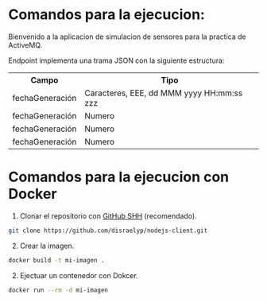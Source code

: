 # Comandos para la ejecucion:

Bienvenido a la aplicacion de simulacion de sensores para la practica de ActiveMQ.

Endpoint implementa una trama JSON con la siguiente estructura:

<table class="default">
  <tr>
    <th>Campo</th>
    <th>Tipo</th>
  </tr>

  <tr>
    <td>fechaGeneración</td>
    <td>Caracteres, EEE, dd MMM yyyy HH:mm:ss zzz</td>
  </tr>

  <tr>
    <td>fechaGeneración</td>
    <td>Numero</td>
  </tr>

  <tr>
    <td>fechaGeneración</td>
    <td>Numero</td>
  </tr>
  
  <tr>
    <td>fechaGeneración</td>
    <td>Numero</td>
  </tr>

</table>



# Comandos para la ejecucion con Docker


1. Clonar el repositorio con [GitHub SHH](https://docs.github.com/en/authentication/connecting-to-github-with-ssh) (recomendado).

```bash
git clone https://github.com/disraelyp/nodejs-client.git
```

2. Crear la imagen.
```bash
docker build -t mi-imagen .
```

2. Ejectuar un contenedor con Dokcer.
```bash
docker run --rm -d mi-imagen
```
